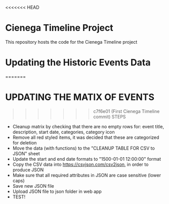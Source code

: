 <<<<<<< HEAD
# Cienega Timeline Project
This repository hosts the code for the Cienega Timeline project


#  Updating the Historic Events Data
=======
#  UPDATING THE MATIX OF EVENTS

>>>>>>> c7f6e01 (First Cienega Timeline commit)
STEPS
* Cleanup matrix by checking that there are no empty rows for: event title, description, start date, categories, category icon
* Remove all red styled items, it was decided that these are categorized for deletion
* Move the data (with functions) to the "CLEANUP TABLE FOR CSV to JSON" sheet
* Update the start and end date formats to "1500-01-01 12:00:00" format
* Copy the CSV data into https://csvjson.com/csv2json, in order to produce JSON
* Make sure that all required attributes in JSON are case sensitive (lower caps)
* Save new JSON file
* Upload JSON file to json folder in web app
* TEST!